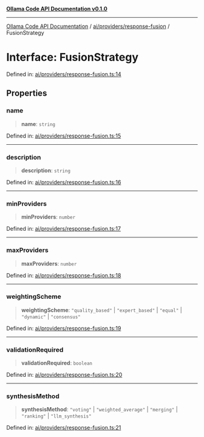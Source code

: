 [**Ollama Code API Documentation v0.1.0**](../../../../README.md)

***

[Ollama Code API Documentation](../../../../modules.md) / [ai/providers/response-fusion](../README.md) / FusionStrategy

# Interface: FusionStrategy

Defined in: [ai/providers/response-fusion.ts:14](https://github.com/erichchampion/ollama-code/blob/faff9979b25460f33a7dca555e6939125be92809/ollama-code/src/ai/providers/response-fusion.ts#L14)

## Properties

### name

> **name**: `string`

Defined in: [ai/providers/response-fusion.ts:15](https://github.com/erichchampion/ollama-code/blob/faff9979b25460f33a7dca555e6939125be92809/ollama-code/src/ai/providers/response-fusion.ts#L15)

***

### description

> **description**: `string`

Defined in: [ai/providers/response-fusion.ts:16](https://github.com/erichchampion/ollama-code/blob/faff9979b25460f33a7dca555e6939125be92809/ollama-code/src/ai/providers/response-fusion.ts#L16)

***

### minProviders

> **minProviders**: `number`

Defined in: [ai/providers/response-fusion.ts:17](https://github.com/erichchampion/ollama-code/blob/faff9979b25460f33a7dca555e6939125be92809/ollama-code/src/ai/providers/response-fusion.ts#L17)

***

### maxProviders

> **maxProviders**: `number`

Defined in: [ai/providers/response-fusion.ts:18](https://github.com/erichchampion/ollama-code/blob/faff9979b25460f33a7dca555e6939125be92809/ollama-code/src/ai/providers/response-fusion.ts#L18)

***

### weightingScheme

> **weightingScheme**: `"quality_based"` \| `"expert_based"` \| `"equal"` \| `"dynamic"` \| `"consensus"`

Defined in: [ai/providers/response-fusion.ts:19](https://github.com/erichchampion/ollama-code/blob/faff9979b25460f33a7dca555e6939125be92809/ollama-code/src/ai/providers/response-fusion.ts#L19)

***

### validationRequired

> **validationRequired**: `boolean`

Defined in: [ai/providers/response-fusion.ts:20](https://github.com/erichchampion/ollama-code/blob/faff9979b25460f33a7dca555e6939125be92809/ollama-code/src/ai/providers/response-fusion.ts#L20)

***

### synthesisMethod

> **synthesisMethod**: `"voting"` \| `"weighted_average"` \| `"merging"` \| `"ranking"` \| `"llm_synthesis"`

Defined in: [ai/providers/response-fusion.ts:21](https://github.com/erichchampion/ollama-code/blob/faff9979b25460f33a7dca555e6939125be92809/ollama-code/src/ai/providers/response-fusion.ts#L21)
